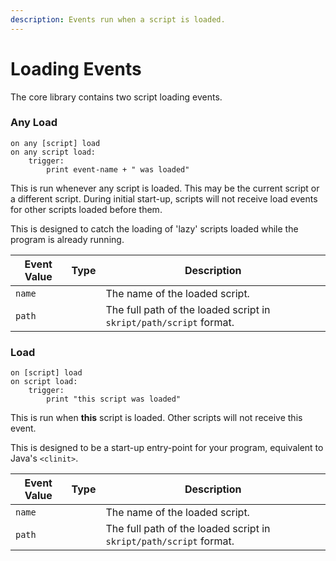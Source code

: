 ```yaml
---
description: Events run when a script is loaded.
---
```


# Loading Events

The core library contains two script loading events.

### Any Load

```clike
on any [script] load
on any script load:
    trigger:
        print event-name + " was loaded"
```

This is run whenever any script is loaded. This may be the current script or a different script. During initial start-up, scripts will not receive load events for other scripts loaded before them.

This is designed to catch the loading of 'lazy' scripts loaded while the program is already running.

<table><thead><tr><th>Event Value</th><th data-type="select">Type</th><th>Description</th></tr></thead><tbody><tr><td><code>name</code></td><td></td><td>The name of the loaded script.</td></tr><tr><td><code>path</code></td><td></td><td>The full path of the loaded script in <code>skript/path/script</code> format.</td></tr></tbody></table>

### Load

```clike
on [script] load
on script load:
    trigger:
        print "this script was loaded"
```

This is run when **this** script is loaded. Other scripts will not receive this event.

This is designed to be a start-up entry-point for your program, equivalent to Java's `<clinit>`.

<table><thead><tr><th>Event Value</th><th data-type="select">Type</th><th>Description</th></tr></thead><tbody><tr><td><code>name</code></td><td></td><td>The name of the loaded script.</td></tr><tr><td><code>path</code></td><td></td><td>The full path of the loaded script in <code>skript/path/script</code> format.</td></tr></tbody></table>

